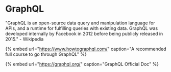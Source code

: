 # GraphQL

"GraphQL is an open-source data query and manipulation language for APIs, and a runtime for fulfilling queries with existing data. GraphQL was developed internally by Facebook in 2012 before being publicly released in 2015." - Wikipedia



{% embed url="https://www.howtographql.com/" caption="A recommended full course to go through GraphQL" %}



{% embed url="https://graphql.org/" caption="GraphQL Official Doc" %}



